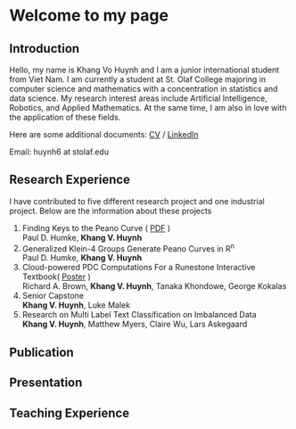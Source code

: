 # Welcome to my page
## Introduction
Hello, my name is Khang Vo Huynh and I am a junior international student from Viet Nam. I am currently a student at St. Olaf College majoring in computer science and mathematics with a concentration in statistics and data science. My research interest areas include Artificial Intelligence, Robotics, and Applied Mathematics. At the same time, I am also in love with the application of these fields.

Here are some additional documents: [CV](https://drive.google.com/file/d/1NNBnl8Yg-nTZJ7d_OFaOqXjK8qzWjeaV/view?usp=sharing) / [LinkedIn](https://www.linkedin.com/in/khang-huynh-353242208/)

Email: huynh6 at stolaf.edu

## Research Experience
I have contributed to five different research project and one industrial project. Below are the information about these projects

1. Finding Keys to the Peano Curve ( [PDF](https://drive.google.com/file/d/10YWkhUI3fIC7bTLqm8lb4VqY-W4mV4Z5/view?usp=sharing) )\
Paul D. Humke, **Khang V. Huynh**
2. Generalized Klein-4 Groups Generate Peano Curves in R<sup>n</sup>\
Paul D. Humke, **Khang V. Huynh**
3. Cloud-powered PDC Computations For a Runestone Interactive Textbook( [Poster](https://drive.google.com/drive/u/0/my-drive) )\
Richard A. Brown, **Khang V. Huynh**, Tanaka Khondowe, George Kokalas
4. Senior Capstone \
**Khang V. Huynh**, Luke Malek
5. Research on Multi Label Text Classification on Imbalanced Data\
**Khang V. Huynh**, Matthew Myers, Claire Wu, Lars Askegaard

## Publication
## Presentation
## Teaching Experience
